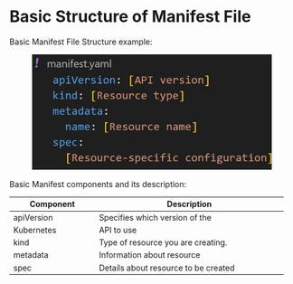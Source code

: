 # Basic Structure of Manifest File

Basic Manifest File Structure example:

<figure><img src="../.gitbook/assets/image.png" alt=""><figcaption></figcaption></figure>

Basic Manifest components and its description:

<table><thead><tr><th width="137.39996337890625">Component</th><th width="319.4000244140625">Description</th></tr></thead><tbody><tr><td>apiVersion</td><td>Specifies which version of the</td></tr><tr><td>Kubernetes</td><td>API to use</td></tr><tr><td>kind</td><td>Type of resource you are creating.</td></tr><tr><td>metadata</td><td>Information about resource</td></tr><tr><td>spec</td><td>Details about resource to be created</td></tr></tbody></table>

